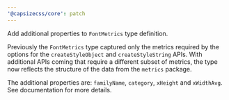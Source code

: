 ```yaml
---
'@capsizecss/core': patch
---
```


Add additional properties to `FontMetrics` type definition.

Previously the `FontMetrics` type captured only the metrics required by the options for the `createStyleObject` and `createStyleString` APIs.
With additional APIs coming that require a different subset of metrics, the type now reflects the structure of the data from the `metrics` package.

The additional properties are: `familyName`, `category`, `xHeight` and `xWidthAvg`.
See documentation for more details.